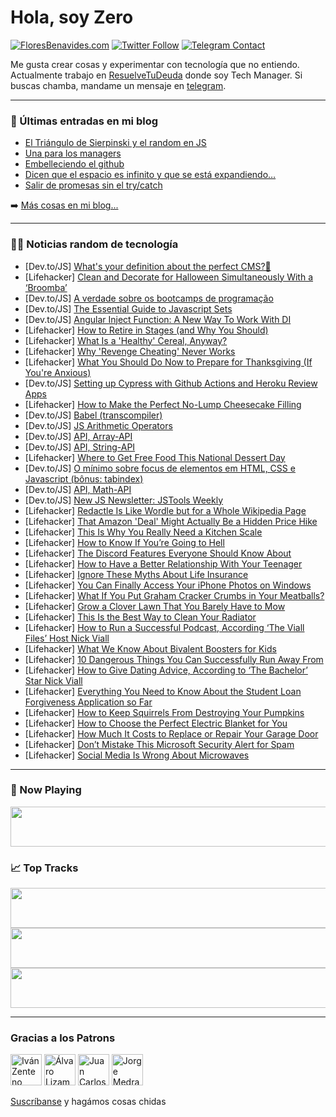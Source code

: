 # Hola, soy Zero

[![FloresBenavides.com](https://img.shields.io/website?down_message=oops&label=MiBlog&style=for-the-badge&up_message=online&url=https%3A%2F%2Ffloresbenavides.com)](https://floresbenavides.com) [![Twitter Follow](https://img.shields.io/twitter/follow/ZeroDragon?color=%231DA1F2&label=Follow&logo=twitter&logoColor=ffffff&style=for-the-badge)](https://twitter.com/zerodragon) [![Telegram Contact](https://img.shields.io/badge/escr%C3%ADbeme-ZeroDragon-%2326A5E4?style=for-the-badge&logo=telegram)](https://t.me/zerodragon)

Me gusta crear cosas y experimentar con tecnología que no entiendo.
Actualmente trabajo en [ResuelveTuDeuda](http://github.com/resuelve) donde soy Tech Manager.
Si buscas chamba, mandame un mensaje en [telegram](https://t.me/zerodragon).

---

### 📕 Últimas entradas en mi blog
<!-- BLOG-POST-LIST:START -->
- [El Triángulo de Sierpinski y el random en JS](https://floresbenavides.com/el-triangulo-de-sierpinski-y-el-random-en-js/)
- [Una para los managers](https://floresbenavides.com/una-para-los-managers/)
- [Embelleciendo el github](https://floresbenavides.com/embelleciendo-el-github/)
- [Dicen que el espacio es infinito y que se está expandiendo…](https://floresbenavides.com/dicen-que-el-espacio-es-infinito-y-que-se-esta-expandiendo/)
- [Salir de promesas sin el try/catch](https://floresbenavides.com/salir-de-promesas-sin-el-try-catch/)
<!-- BLOG-POST-LIST:END -->

➡️ [Más cosas en mi blog...](https://floresbenavides.com)

---

### 👨‍💻 Noticias random de tecnología
<!-- TECH-POSTS:START -->
- [Dev.to/JS] [What&#39;s your definition about the perfect CMS?🤖](https://dev.to/vitalijalbu/whats-your-definition-about-the-perfect-cms-k42)
- [Lifehacker] [Clean and Decorate for Halloween Simultaneously With a ‘Broomba’](https://lifehacker.com/clean-and-decorate-for-halloween-simultaneously-with-a-1849654818)
- [Dev.to/JS] [A verdade sobre os bootcamps de programação](https://dev.to/devdoido/a-verdade-sobre-os-bootcamps-de-programacao-3pci)
- [Dev.to/JS] [The Essential Guide to Javascript Sets](https://dev.to/smpnjn/the-essential-guide-to-javascript-sets-22b4)
- [Dev.to/JS] [Angular Inject Function: A New Way To Work With DI](https://dev.to/henriquecustodia/angular-inject-function-a-new-way-to-work-with-di-2j47)
- [Lifehacker] [How to Retire in Stages &lpar;and Why You Should&rpar;](https://lifehacker.com/how-to-retire-in-stages-and-why-you-should-1849653942)
- [Lifehacker] [What Is a &#39;Healthy&#39; Cereal, Anyway?](https://lifehacker.com/what-is-a-healthy-cereal-anyway-1849652823)
- [Lifehacker] [Why &#39;Revenge Cheating&#39; Never Works](https://lifehacker.com/why-revenge-cheating-never-works-1849654175)
- [Lifehacker] [What You Should Do Now to Prepare for Thanksgiving &lpar;If You&#39;re Anxious&rpar;](https://lifehacker.com/what-you-should-do-now-to-prepare-for-thanksgiving-if-1849654472)
- [Dev.to/JS] [Setting up Cypress with Github Actions and Heroku Review Apps](https://dev.to/mikeshi/setting-up-cypress-with-github-actions-and-heroku-review-apps-1k6o)
- [Lifehacker] [How to Make the Perfect No-Lump Cheesecake Filling](https://lifehacker.com/how-to-make-the-perfect-no-lump-cheesecake-filling-1849653980)
- [Dev.to/JS] [Babel &lpar;transcompiler&rpar;](https://dev.to/nessi_k/babel-transcompiler-53l5)
- [Dev.to/JS] [JS Arithmetic Operators](https://dev.to/nessi_k/js-arithmetic-operators-17k8)
- [Dev.to/JS] [API, Array-API](https://dev.to/nessi_k/api-array-api-5g8h)
- [Dev.to/JS] [API, String-API](https://dev.to/nessi_k/api-string-api-1ln5)
- [Lifehacker] [Where to Get Free Food This National Dessert Day](https://lifehacker.com/where-to-get-free-treats-this-national-dessert-day-1849653423)
- [Dev.to/JS] [O mínimo sobre focus de elementos em HTML, CSS e Javascript &lpar;bônus: tabindex&rpar;](https://dev.to/demenezes/o-minimo-sobre-focus-de-elementos-em-html-css-e-javascript-bonus-tabindex-4e29)
- [Dev.to/JS] [API, Math-API](https://dev.to/nessi_k/api-math-api-5399)
- [Dev.to/JS] [New JS Newsletter: JSTools Weekly](https://dev.to/jstoolsweekly/new-js-newsletter-jstools-weekly-4cp8)
- [Lifehacker] [Redactle Is Like Wordle but for a Whole Wikipedia Page](https://lifehacker.com/redactle-is-like-wordle-but-for-a-whole-wikipedia-page-1849648942)
- [Lifehacker] [That Amazon &#39;Deal&#39; Might Actually Be a Hidden Price Hike](https://lifehacker.com/that-amazon-deal-might-actually-be-a-hidden-price-hike-1849649849)
- [Lifehacker] [This Is Why You Really Need a Kitchen Scale](https://lifehacker.com/this-is-why-you-really-need-a-kitchen-scale-1849653172)
- [Lifehacker] [How to Know If You’re Going to Hell](https://lifehacker.com/how-to-know-if-you-re-going-to-hell-1849651490)
- [Lifehacker] [The Discord Features Everyone Should Know About](https://lifehacker.com/the-discord-features-everyone-should-know-about-1849651815)
- [Lifehacker] [How to Have a Better Relationship With Your Teenager](https://lifehacker.com/how-to-have-a-better-relationship-with-your-teenager-1849651294)
- [Lifehacker] [Ignore These Myths About Life Insurance](https://lifehacker.com/ignore-these-myths-about-life-insurance-1849650266)
- [Lifehacker] [You Can Finally Access Your iPhone Photos on Windows](https://lifehacker.com/you-can-finally-access-your-iphone-photos-on-windows-1849649496)
- [Lifehacker] [What If You Put Graham Cracker Crumbs in Your Meatballs?](https://lifehacker.com/what-if-you-put-graham-cracker-crumbs-in-your-meatballs-1849649890)
- [Lifehacker] [Grow a Clover Lawn That You Barely Have to Mow](https://lifehacker.com/grow-a-clover-lawn-that-you-barely-have-to-mow-1849647474)
- [Lifehacker] [This Is the Best Way to Clean Your Radiator](https://lifehacker.com/this-is-the-best-way-to-clean-your-radiator-1849648090)
- [Lifehacker] [How to Run a Successful Podcast, According ‘The Viall Files’ Host Nick Viall](https://lifehacker.com/how-to-run-a-successful-podcast-according-the-viall-f-1849649248)
- [Lifehacker] [What We Know About Bivalent Boosters for Kids](https://lifehacker.com/what-we-know-about-bivalent-boosters-for-kids-1849649427)
- [Lifehacker] [10 Dangerous Things You Can Successfully Run Away From](https://lifehacker.com/10-dangerous-things-you-can-successfully-run-away-from-1849649056)
- [Lifehacker] [How to Give Dating Advice, According to ‘The Bachelor’ Star Nick Viall](https://lifehacker.com/how-to-give-dating-advice-according-to-the-bachelor-1849649157)
- [Lifehacker] [Everything You Need to Know About the Student Loan Forgiveness Application so Far](https://lifehacker.com/everything-you-need-to-know-about-the-student-loan-forg-1849648709)
- [Lifehacker] [How to Keep Squirrels From Destroying Your Pumpkins](https://lifehacker.com/how-to-keep-squirrels-from-destroying-your-pumpkins-1849644213)
- [Lifehacker] [How to Choose the Perfect Electric Blanket for You](https://lifehacker.com/how-to-choose-the-perfect-electric-blanket-for-you-1849648194)
- [Lifehacker] [How Much It Costs to Replace or Repair Your Garage Door](https://lifehacker.com/how-much-it-costs-to-replace-or-repair-your-garage-door-1849646280)
- [Lifehacker] [Don’t Mistake This Microsoft Security Alert for Spam](https://lifehacker.com/don-t-mistake-this-microsoft-security-alert-for-spam-1849647846)
- [Lifehacker] [Social Media Is Wrong About Microwaves](https://lifehacker.com/social-media-is-wrong-about-microwaves-1849648107)<!-- TECH-POSTS:END -->

---

### 🎵 Now Playing
<a href="https://spotify-now-playing-dun.vercel.app/now-playing?open"><img src="https://spotify-now-playing-dun.vercel.app/now-playing" width="540" height="64"></a>

### 📈 Top Tracks
<a href="https://spotify-now-playing-dun.vercel.app/top-tracks?i=1&open"><img src="https://spotify-now-playing-dun.vercel.app/top-tracks?i=1" width="540" height="64"></a>
<a href="https://spotify-now-playing-dun.vercel.app/top-tracks?i=2&open"><img src="https://spotify-now-playing-dun.vercel.app/top-tracks?i=2" width="540" height="64"></a>
<a href="https://spotify-now-playing-dun.vercel.app/top-tracks?i=3&open"><img src="https://spotify-now-playing-dun.vercel.app/top-tracks?i=3" width="540" height="64"></a>

---

### Gracias a los Patrons
[<img src="https://avatars.githubusercontent.com/u/243380?v=4" alt="Iván Zenteno" width="50px">](https://github.com/k001) [<img src="https://avatars.githubusercontent.com/u/19955639?v=4" alt="Álvaro Lizama" width="50px">](https://github.com/alvarolizama) [<img src="https://avatars.githubusercontent.com/u/2718753?v=4" alt="Juan Carlos Ruiz" width="50px">](https://github.com/JuanCrg90) [<img src="https://avatars.githubusercontent.com/u/37025?v=4" alt="Jorge Medrano" width="50px">](https://github.com/h1pp1e) 

[Suscríbanse](https://www.patreon.com/zerodragon) y hagámos cosas chidas
